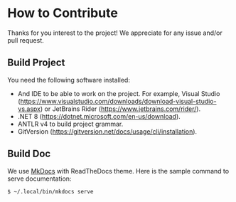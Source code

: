 # How to Contribute

Thanks for you interest to the project! We appreciate for any issue and/or pull request.

## Build Project

You need the following software installed:

- And IDE to be able to work on the project. For example, Visual Studio (https://www.visualstudio.com/downloads/download-visual-studio-vs.aspx) or JetBrains Rider (https://www.jetbrains.com/rider/).
- .NET 8 (https://dotnet.microsoft.com/en-us/download).
- ANTLR v4 to build project grammar.
- GitVersion (https://gitversion.net/docs/usage/cli/installation).

## Build Doc

We use [MkDocs](https://www.mkdocs.org/) with ReadTheDocs theme. Here is the sample command to serve documentation:

```
$ ~/.local/bin/mkdocs serve
```
